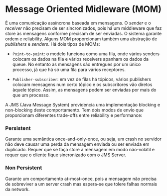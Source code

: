 # Message Oriented Midleware (MOM)

É uma comunicação assíncrona baseada em mensagens. O *sender* e o *receiver* não precisam de ser sincronizados, pois há um middleware que faz store às mensagens conforme precisam de ser enviadas. O sistema garante ordem e reliability. Alguns MOM proporcionam também uma abstração de *publishers* e *senders*. Há dois tipos de MOMs:

- `Point-to-point`: o modelo funciona como uma fila, onde vários senders colocam os dados na fila e vários receivers apanham os dados da queue. No entanto as mensagens são entregues por um único processo, já que há só uma fila para vários receptores.

- `Publisher-subscriber`: em vez de filas há tópicos, vários publishers colocam mensagens num certo tópico e os subscritores vão diretos àquele tópico. Assim, as mensagens podem ser enviadas por mais do que um processo.

A JMS (Java Message System) providencia uma implementação blocking e non-blocking deste comportamento. Tem dois modos de envio que proporcionam diferentes trade-offs entre reliability e performance:

### Persistent

Garante uma semântica once-and-only-once, ou seja, um crash no servidor não deve causar uma perda da mensagem enviada ou ser enviada em duplicado. Requer que se faça store à mensagem em modo não-volátil e requer que o cliente fique sincronizado com o JMS Server.

### Non Persistent

Garante um comportamento at-most-once, pois a mensagem não precisa de sobreviver a um server crash mas espera-se que tolere falhas normais da network.

